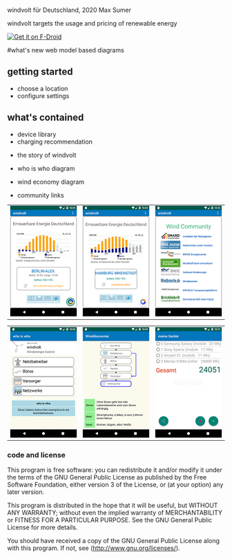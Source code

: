 
windvolt für Deutschland, 2020 Max Sumer

windvolt targets the usage and pricing of renewable energy

[<img src="https://fdroid.gitlab.io/artwork/badge/get-it-on.png"
     alt="Get it on F-Droid"
     height="70">](https://f-droid.org/packages/org.windvolt/)


#what's new
  web model based diagrams


## getting started

- choose a location
- configure settings



## what's contained

+ device library
+ charging recommendation

*    the story of windvolt
*    who is who diagram
*    wind economy diagram

*    community links


<div>
    <table>
        <tr>
            <td>
            <img src="fastlane/metadata/android/de/images/screenshots/screenshot_10.png">
            </td>
            <td>
            <img src="fastlane/metadata/android/de/images/screenshots/screenshot_11.png">
            </td>
            <td>
            <img src="fastlane/metadata/android/de/images/screenshots/screenshot_20.png">
            </td>
        </tr>
    </table>
</div>
<div>
    <table>
        <tr>
            <td>
            <img src="fastlane/metadata/android/de/images/screenshots/screenshot_30.png">
            </td>
            <td>
            <img src="fastlane/metadata/android/de/images/screenshots/screenshot_31.png">
            </td>
            <td>
            <img src="fastlane/metadata/android/de/images/screenshots/screenshot_40.png">
            </td>
        </tr>
    </table>
</div>



### code and license

This program is free software: you can redistribute it and/or modify
it under the terms of the GNU General Public License as published by
the Free Software Foundation, either version 3 of the License, or
(at your option) any later version.

This program is distributed in the hope that it will be useful,
but WITHOUT ANY WARRANTY; without even the implied warranty of
MERCHANTABILITY or FITNESS FOR A PARTICULAR PURPOSE.  See the
GNU General Public License for more details.

You should have received a copy of the GNU General Public License
along with this program.  If not, see (http://www.gnu.org/licenses/).
